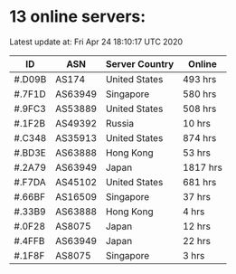 # 13 online servers:

Latest update at: Fri Apr 24 18:10:17 UTC 2020

| ID | ASN | Server Country | Online |
| -- | --- | -------------- | ------ |
| #.D09B | AS174 | United States | 493 hrs |
| #.7F1D | AS63949 | Singapore | 580 hrs |
| #.9FC3 | AS53889 | United States | 508 hrs |
| #.1F2B | AS49392 | Russia | 10 hrs |
| #.C348 | AS35913 | United States | 874 hrs |
| #.BD3E | AS63888 | Hong Kong | 53 hrs |
| #.2A79 | AS63949 | Japan | 1817 hrs |
| #.F7DA | AS45102 | United States | 681 hrs |
| #.66BF | AS16509 | Singapore | 37 hrs |
| #.33B9 | AS63888 | Hong Kong | 4 hrs |
| #.0F28 | AS8075 | Japan | 12 hrs |
| #.4FFB | AS63949 | Japan | 22 hrs |
| #.1F8F | AS8075 | Singapore | 3 hrs |

